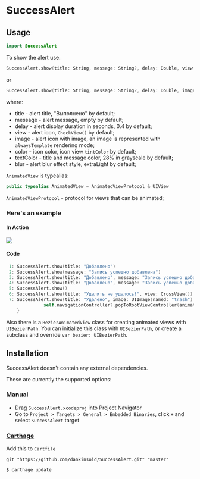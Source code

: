 # SuccessAlert

## Usage
```swift
import SuccessAlert
```
To show the alert use:
```swift
SuccessAlert.show(title: String, message: String?, delay: Double, view: AnimatedView?, color: UIColor?, textColor: UIColor?, blur: UIBlurEffectStyle?, completion: (() -> ())?)
```
or 
```swift
SuccessAlert.show(title: String, message: String?, delay: Double, image: UIImage, color: UIColor?, textColor: UIColor?, blur: UIBlurEffectStyle?, completion: (() -> ())?)
```
where:
* title - alert title, "Выполнено" by default;
* message - alert message, empty by default;
* delay - alert display duration in seconds, 0.4 by default;
* view - alert icon, `CheckView()` by default;
* image - alert icon with image, an image is represented with `alwaysTemplate` rendering mode;
* color - icon color, icon view `tintColor` by default;
* textColor - title and message color, 28% in grayscale by default;
* blur - alert blur effect style, extraLight by default;

`AnimatedView` is typealias: 
```swift
public typealias AnimatedView = AnimatedViewProtocol & UIView
```
`AnimatedViewProtocol` - protocol for views that can be animated;

### Here's an example
#### In Action
<div style="height:300pt">
<img src="https://i.imgur.com/J9FI8bl.mp4">
<div>

#### Code

```swift
 1: SuccessAlert.show(title: "Добавлено")
 2: SuccessAlert.show(message: "Запись успешно добавлена")
 3: SuccessAlert.show(title: "Добавлено", message: "Запись успешно добавлена", color: .white, textColor: .white, blur: .dark)
 4: SuccessAlert.show(title: "Добавлено", message: "Запись успешно добавлена", color: AppColor.green, textColor: AppColor.green)
 5: SuccessAlert.show()
 6: SuccessAlert.show(title: "Удалить не удалось!", view: CrossView())
 7: SuccessAlert.show(title: "Удалено", image: UIImage(named: "trash")!, color: AppColor.gray) {
              self.navigationController?.popToRootViewController(animated: true)
    }
```

Also there is a `BezierAnimatedView` class for creating animated views with `UIBezierPath`. You can initialize this class with `UIBezierPath`, or create a subclass and override `var bezier: UIBezierPath`.

## Installation

SuccessAlert doesn't contain any external dependencies.

These are currently the supported options:

### Manual

* Drag `SuccessAlert.xcodeproj` into Project Navigator
* Go to `Project > Targets > General > Embedded Binaries`, click `+` and select `SuccessAlert` target

### [Carthage](https://github.com/Carthage/Carthage)

Add this to `Cartfile`

```
git "https://github.com/dankinsoid/SuccessAlert.git" "master"
```

```bash
$ carthage update
```
